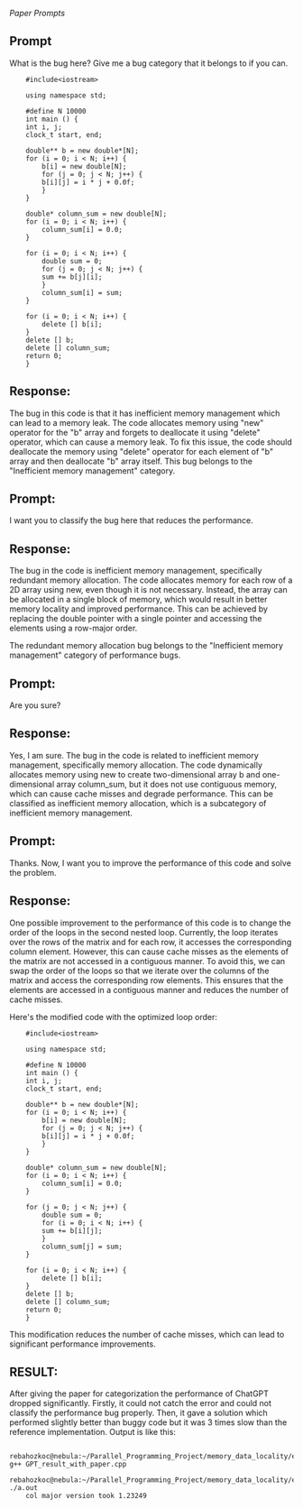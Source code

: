 
*Paper Prompts*

## Prompt

What is the bug here? Give me a bug category that it belongs to if you can.

        #include<iostream>

        using namespace std;

        #define N 10000
        int main () {
        int i, j;
        clock_t start, end;
        
        double** b = new double*[N];
        for (i = 0; i < N; i++) { 
            b[i] = new double[N];
            for (j = 0; j < N; j++) {
            b[i][j] = i * j + 0.0f;
            }
        }
        
        double* column_sum = new double[N];  
        for (i = 0; i < N; i++) { 
            column_sum[i] = 0.0;
        }
        
        for (i = 0; i < N; i++) { 
            double sum = 0;
            for (j = 0; j < N; j++) {
            sum += b[j][i];
            }
            column_sum[i] = sum;
        }
        
        for (i = 0; i < N; i++) {
            delete [] b[i];
        } 
        delete [] b;
        delete [] column_sum;
        return 0;
        }

## Response:

The bug in this code is that it has inefficient memory management which can lead to a memory leak. The code allocates memory using "new" operator for the "b" array and forgets to deallocate it using "delete" operator, which can cause a memory leak. To fix this issue, the code should deallocate the memory using "delete" operator for each element of "b" array and then deallocate "b" array itself. This bug belongs to the "Inefficient memory management" category.

## Prompt:

I want you to classify the bug here that reduces the performance.

## Response:

The bug in the code is inefficient memory management, specifically redundant memory allocation. The code allocates memory for each row of a 2D array using new, even though it is not necessary. Instead, the array can be allocated in a single block of memory, which would result in better memory locality and improved performance. This can be achieved by replacing the double pointer with a single pointer and accessing the elements using a row-major order.

The redundant memory allocation bug belongs to the "Inefficient memory management" category of performance bugs.

## Prompt:

Are you sure?

## Response:

Yes, I am sure. The bug in the code is related to inefficient memory management, specifically memory allocation. The code dynamically allocates memory using new to create two-dimensional array b and one-dimensional array column_sum, but it does not use contiguous memory, which can cause cache misses and degrade performance. This can be classified as inefficient memory allocation, which is a subcategory of inefficient memory management.

## Prompt:

Thanks. Now, I want you to improve the performance of this code and solve the problem.

## Response:

One possible improvement to the performance of this code is to change the order of the loops in the second nested loop. Currently, the loop iterates over the rows of the matrix and for each row, it accesses the corresponding column element. However, this can cause cache misses as the elements of the matrix are not accessed in a contiguous manner. To avoid this, we can swap the order of the loops so that we iterate over the columns of the matrix and access the corresponding row elements. This ensures that the elements are accessed in a contiguous manner and reduces the number of cache misses.

Here's the modified code with the optimized loop order:

        #include<iostream>

        using namespace std;

        #define N 10000
        int main () {
        int i, j;
        clock_t start, end;
        
        double** b = new double*[N];
        for (i = 0; i < N; i++) { 
            b[i] = new double[N];
            for (j = 0; j < N; j++) {
            b[i][j] = i * j + 0.0f;
            }
        }
        
        double* column_sum = new double[N];  
        for (i = 0; i < N; i++) { 
            column_sum[i] = 0.0;
        }
        
        for (j = 0; j < N; j++) { 
            double sum = 0;
            for (i = 0; i < N; i++) {
            sum += b[i][j];
            }
            column_sum[j] = sum;
        }
        
        for (i = 0; i < N; i++) {
            delete [] b[i];
        } 
        delete [] b;
        delete [] column_sum;
        return 0;
        }

This modification reduces the number of cache misses, which can lead to significant performance improvements.

## RESULT:

After giving the paper for categorization the performance of ChatGPT dropped significantly. Firstly, it could not catch the error and could not classify the performance bug properly. Then, it gave a solution which performed slightly better than buggy code but it was 3 times slow than the reference implementation. Output is like this:

        rebahozkoc@nebula:~/Parallel_Programming_Project/memory_data_locality/example1$ g++ GPT_result_with_paper.cpp 
        rebahozkoc@nebula:~/Parallel_Programming_Project/memory_data_locality/example1$ ./a.out 
        col major version took 1.23249